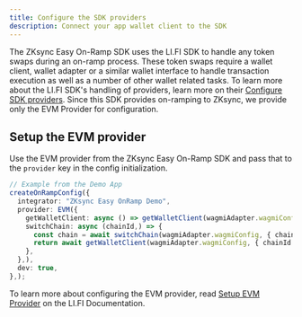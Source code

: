 ```yaml
---
title: Configure the SDK providers
description: Connect your app wallet client to the SDK
---
```


The ZKsync Easy On-Ramp SDK uses the LI.FI SDK to handle any token swaps during an on-ramp process.
These token swaps require a wallet client, wallet adapter or a similar wallet interface to handle
transaction execution as well as a number of other wallet related tasks. To learn more about the
LI.FI SDK's handling of providers, learn more on their [Configure SDK
providers](https://docs.li.fi/integrate-li.fi-sdk/configure-sdk-providers#setup-evm-provider). Since this SDK provides
on-ramping to ZKsync, we provide only the EVM Provider for configuration.

## Setup the EVM provider

Use the EVM provider from the ZKsync Easy On-Ramp SDK and pass that to the `provider` key in the
config initialization.

```ts
// Example from the Demo App
createOnRampConfig({
  integrator: "ZKsync Easy OnRamp Demo",
  provider: EVM({
    getWalletClient: async () => getWalletClient(wagmiAdapter.wagmiConfig,),
    switchChain: async (chainId,) => {
      const chain = await switchChain(wagmiAdapter.wagmiConfig, { chainId, },);
      return await getWalletClient(wagmiAdapter.wagmiConfig, { chainId: chain.id, },);
    },
  },),
  dev: true,
},);
```

To learn more about configuring the EVM provider, read [Setup EVM
Provider](https://docs.li.fi/integrate-li.fi-sdk/configure-sdk-providers#setup-evm-provider) on the
LI.FI Documentation.

